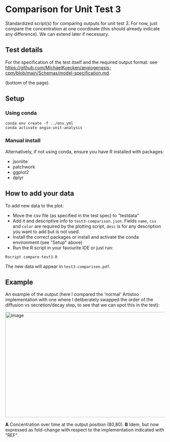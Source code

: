 # Comparison for Unit Test 3

Standardized script(s) for comparing outputs for unit test 3. For now, just compare the concentration at 
one coordinate (this should already indicate any difference). We can extend later if necessary.



## Test details

For the specification of the test itself and the required output format: see 
https://github.com/MichaelKuecken/angiogenesis-cpm/blob/main/Schemas/model-specification.md.

(bottom of the page).

## Setup

### Using conda

```
conda env create -f ../env.yml
conda activate angio-unit-analysis
```

### Manual install

Alternatively, if not using conda, ensure you have R installed with packages:

  - jsonlite
  - patchwork
  - ggplot2
  - dplyr


## How to add your data

To add new data to the plot:

- Move the csv file (as specified in the test spec) to "testdata"
- Add it and descriptive info to `test3-comparison.json`. Fields `name`, `csv` and `color` are required by the plotting script, `desc` is for any description you want to add but is not used.
- Install the correct packages or install and activate the conda environment (see "Setup" above)
- Run the R script in your favourite IDE or just run:

```
Rscript compare-test3.R
```

The new data will appear in `test3-comparison.pdf`.

## Example

An example of the output (here I compared the 'normal' Artistoo implementation with one where I deliberately swapped the order of the diffusion vs secretion/decay step, to see that we can spot this in the test):

<img width="729" height="333" alt="image" src="https://github.com/user-attachments/assets/e7193ab0-4c96-41a3-9325-3e862ea7086e" />


<b>A</b> Concentration over time at the output position (80,80). <b>B</b> Idem,  but now expressed as fold-change with respect
to the implementation indicated with "REF". 
 
